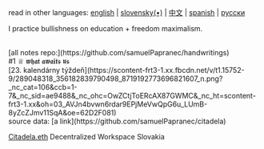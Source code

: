 read in other languages: [english](https://github.com/samuelPapranec/samuelPapranec/README.md/) | [slovensky(•)](https://github.com/samuelPapranec/samuelPapranec/README_sk.md/) | [中文](https://github.com/samuelPapranec/samuelPapranec/README_cn.md/) | [spanish](https://github.com/samuelPapranec/samuelPapranec/README_es.md/) | [русски](https://github.com/samuelPapranec/samuelPapranec/README_ru.md/) 
<p align=“center”>
I practice bullishness on education  +  freedom maximalism.
</p>
  <br>
[all notes repo:](https://github.com/samuelPapranec/handwritings)
<br>
#1 ♕ 𝖜𝖍𝖆𝖙 𝖆𝖜𝖆𝖎𝖙𝖘 𝖚𝖘 <br>
[23. kalendárny týždeň](https://scontent-frt3-1.xx.fbcdn.net/v/t1.15752-9/289048318_356182839790498_8719192773696821607_n.png?_nc_cat=106&ccb=1-7&_nc_sid=ae9488&_nc_ohc=OwZCtjToERcAX87GWMC&_nc_ht=scontent-frt3-1.xx&oh=03_AVJn4bvwn6rdar9EPjMeVwQpG6u_LUmB-8yZcZJmv11SqA&oe=62D2F081)
 <br>    
source data: 
[a link](https://github.com/samuelPapranec/citadela)

[Citadela.eth](tbd) Decentralized Workspace Slovakia